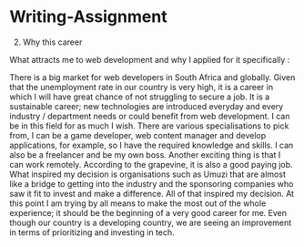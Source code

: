 # Writing-Assignment
2. Why this career

What attracts me to web development and why I applied for it specifically :

There is a big market for web developers in South Africa and globally. Given that the unemployment rate in our country is very high, it is a career in which I will have great
chance of not struggling to secure a job.
It is a sustainable career; new technologies are introduced everyday and every industry / department needs or could benefit from web development. I can be in this field for as much I wish.
There are various specialisations to pick from, I can be a game developer, web content manager and develop applications, for example, so I have the required knowledge and skills.
I can also be a freelancer and be my own boss.
 Another exciting thing is that I can work remotely.
According to the grapevine, it is also a good paying job.
What inspired my decision is organisations such as Umuzi that are almost like a bridge to getting into the industry and the sponsoring companies who saw it fit to invest and make a difference. All of that inspired my decision.
At this point I am trying by all means to make the most out of the whole experience; it should be the beginning of a very good career for me.
Even though our country is a developing country, we are seeing an improvement in terms of prioritizing and investing in tech.

